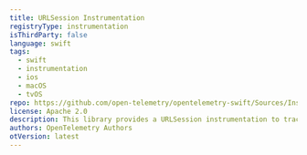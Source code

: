 ```yaml
---
title: URLSession Instrumentation
registryType: instrumentation
isThirdParty: false
language: swift
tags:
  - swift
  - instrumentation
  - ios
  - macOS
  - tvOS
repo: https://github.com/open-telemetry/opentelemetry-swift/Sources/Instrumentation/URLSession
license: Apache 2.0
description: This library provides a URLSession instrumentation to track requests through OpenTelemetry.
authors: OpenTelemetry Authors
otVersion: latest
---
```


